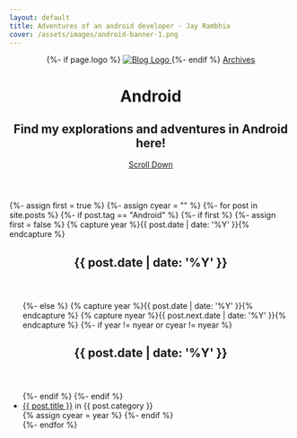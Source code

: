 ```yaml
---
layout: default
title: Adventures of an android developer - Jay Rambhia
cover: /assets/images/android-banner-1.png
---
```

<header class="main-header {% if page.cover %}" style="background-image: url({{ page.cover }}) {%else%}no-cover{% endif %}">
    <nav class="main-nav overlay clearfix">
            {%- if page.logo %}
                <a class="blog-logo" href="{{ site.url }}">
                    <img src="{{ page.logo }}" alt="Blog Logo" />
                </a>
            {%- endif %}
        <a class="back-button icon-arrow-left" href="{{ site.url }}/{{ site.archives }}">Archives</a>
    </nav>
    <div class="vertical">
        <div class="main-header-content inner">
            <h1 class="page-title">Android</h1>
            <h2 class="page-description">
                Find my explorations and adventures in Android here!
            </h2>
        </div>
    </div>
    <a class="scroll-down icon-arrow-left" href="#content" data-offset="-45"><span class="hidden">Scroll Down</span></a>
</header>

<main id="content" class="content" role="main">

{%- assign first = true %}
{%- assign cyear = "" %}
{%- for post in site.posts %}
	{%- if post.tag == "Android" %}
		{%- if first %}
			{%- assign first = false %}
			{% capture year %}{{ post.date | date: '%Y' }}{% endcapture %}
			<article class="post">
				<header class="post-header">
        			<h2 class="post-title">{{ post.date | date: '%Y' }}</h2>
    			</header>
    			<section class="post-excerpt">
    				<ul>
		{%- else %}
			{% capture year %}{{ post.date | date: '%Y' }}{% endcapture %}
			{% capture nyear %}{{ post.next.date | date: '%Y' }}{% endcapture %}
			{%- if year != nyear or cyear != nyear %}
				</ul>
				</section>
				</article>
				<article class="post">
					<header class="post-header">
				        <h2 class="post-title">{{ post.date | date: '%Y' }}</h2>
				    </header>
				    <section class="post-excerpt">
				    <ul>
			{%- endif %}
		{%- endif %}
		<li>
	    <a href="{{ post.url }}">{{ post.title }}</a> in {{ post.category }}
	    </li>
	    {% assign cyear = year %}
	{%- endif %}    
{%- endfor %}
</ul>
</section>
</article>
</main>
